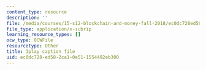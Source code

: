 ```yaml
---
content_type: resource
description: ''
file: /media/courses/15-s12-blockchain-and-money-fall-2018/ec0dc728ed582ca10e511554492eb300_EH6vE97qIP4.srt
file_type: application/x-subrip
learning_resource_types: []
ocw_type: OCWFile
resourcetype: Other
title: 3play caption file
uid: ec0dc728-ed58-2ca1-0e51-1554492eb300
---
```

